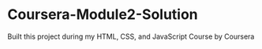 # Coursera-Module2-Solution

Built this project during my HTML, CSS, and JavaScript Course by Coursera
